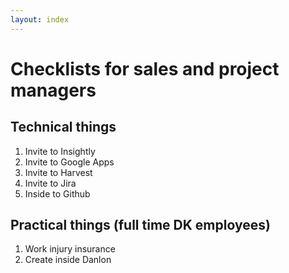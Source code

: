 ```yaml
---
layout: index
---
```



Checklists for sales and project managers
=========================================

 Technical things
------------------
 1. Invite to Insightly
 2. Invite to Google Apps
 3. Invite to Harvest
 4. Invite to Jira
 5. Inside to Github

Practical things (full time DK employees)
----------
1. Work injury insurance
2. Create inside Danlon